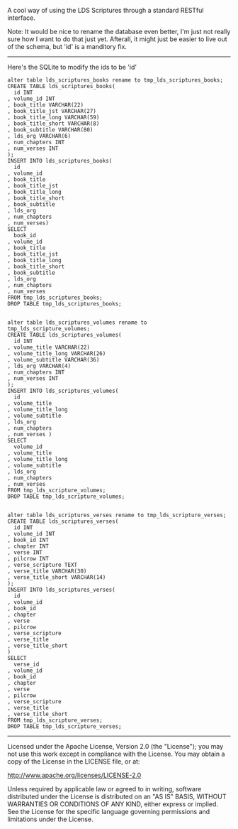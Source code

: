 A cool way of using the LDS Scriptures through a standard RESTful interface.

Note: It would be nice to rename the database even better, I'm just not really sure how I want to do that just yet. Afterall, it might just be easier to live out of the schema, but 'id' is a manditory fix.


-------------------------------------

Here's the SQLite to modify the ids to be 'id'

```
alter table lds_scriptures_books rename to tmp_lds_scriptures_books;
CREATE TABLE lds_scriptures_books(
  id INT
, volume_id INT
, book_title VARCHAR(22)
, book_title_jst VARCHAR(27)
, book_title_long VARCHAR(59)
, book_title_short VARCHAR(8)
, book_subtitle VARCHAR(80)
, lds_org VARCHAR(6)
, num_chapters INT
, num_verses INT
);
INSERT INTO lds_scriptures_books(
  id
, volume_id
, book_title 
, book_title_jst 
, book_title_long 
, book_title_short
, book_subtitle 
, lds_org
, num_chapters
, num_verses)
SELECT   
  book_id
, volume_id
, book_title 
, book_title_jst 
, book_title_long 
, book_title_short
, book_subtitle 
, lds_org
, num_chapters
, num_verses
FROM tmp_lds_scriptures_books;
DROP TABLE tmp_lds_scriptures_books;


alter table lds_scriptures_volumes rename to tmp_lds_scripture_volumes;
CREATE TABLE lds_scriptures_volumes(
  id INT
, volume_title VARCHAR(22)
, volume_title_long VARCHAR(26)
, volume_subtitle VARCHAR(36)
, lds_org VARCHAR(4)
, num_chapters INT
, num_verses INT
);
INSERT INTO lds_scriptures_volumes(
  id
, volume_title 
, volume_title_long 
, volume_subtitle 
, lds_org
, num_chapters 
, num_verses )
SELECT   
  volume_id
, volume_title 
, volume_title_long 
, volume_subtitle 
, lds_org
, num_chapters 
, num_verses 
FROM tmp_lds_scripture_volumes;
DROP TABLE tmp_lds_scripture_volumes;


alter table lds_scriptures_verses rename to tmp_lds_scripture_verses;
CREATE TABLE lds_scriptures_verses(
  id INT
, volume_id INT
, book_id INT
, chapter INT
, verse INT
, pilcrow INT
, verse_scripture TEXT
, verse_title VARCHAR(30)
, verse_title_short VARCHAR(14)
);
INSERT INTO lds_scriptures_verses(
  id
, volume_id
, book_id
, chapter
, verse
, pilcrow
, verse_scripture
, verse_title 
, verse_title_short 
)
SELECT   
  verse_id
, volume_id
, book_id
, chapter
, verse
, pilcrow
, verse_scripture
, verse_title 
, verse_title_short 
FROM tmp_lds_scripture_verses;
DROP TABLE tmp_lds_scripture_verses;
```

---------------------------------------------

Licensed under the Apache License, Version 2.0 (the "License"); you may not use this work except in compliance with the License. You may obtain a copy of the License in the LICENSE file, or at:

http://www.apache.org/licenses/LICENSE-2.0

Unless required by applicable law or agreed to in writing, software distributed under the License is distributed on an "AS IS" BASIS, WITHOUT WARRANTIES OR CONDITIONS OF ANY KIND, either express or implied. See the License for the specific language governing permissions and limitations under the License.




